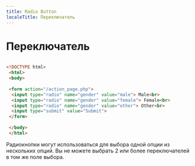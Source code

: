 ```yaml
---
title: Radio Button
localeTitle: Переключатель
---
```

# Переключатель

```html

<!DOCTYPE html> 
 <html> 
 <body> 
 
 <form action="/action_page.php"> 
  <input type="radio" name="gender" value="male"> Male<br> 
  <input type="radio" name="gender" value="female"> Female<br> 
  <input type="radio" name="gender" value="other"> Other<br> 
  <input type="submit" value="Submit"> 
 </form> 
 
 </body> 
 </html> 
```

Радиокнопки могут использоваться для выбора одной опции из нескольких опций. Вы не можете выбрать 2 или более переключателей в том же поле выбора.